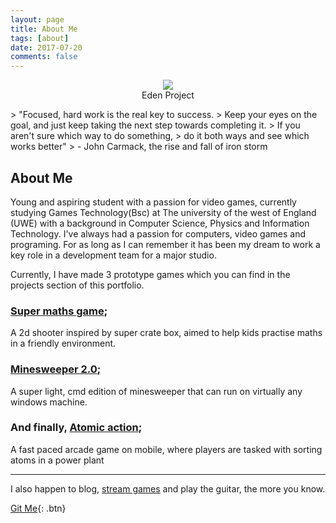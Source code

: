 ```yaml
---
layout: page
title: About Me
tags: [about]
date: 2017-07-20
comments: false
---
```


<center>
<figure>
        <img src="https://scontent-lht6-1.xx.fbcdn.net/v/t1.0-1/p160x160/17022349_1563370107026484_2031413660904259523_n.jpg?oh=75176271cc0992458418a0ecf125c251&oe=5A3E3807">
		<figcaption>Eden Project</figcaption>
</figure>

</center>
> "Focused, hard work is the real key to success.
> Keep your eyes on the goal, and just keep taking the next step towards completing it.
> If you aren't sure which way to do something,
> do it both ways and see which works better"
> - John Carmack, the rise and fall of iron storm

## About Me
Young and aspiring student with a passion for video games, currently studying Games Technology(Bsc) at The university of the west of England (UWE) with a background in Computer Science, Physics and Information Technology. I've always had a passion for computers, video games and programing. For as long as I can remember it has been my dream to work a key role in a development team for a major studio.

Currently, I have made 3 prototype games which you can find in the projects section of this portfolio.

### [Super maths game]();
A 2d shooter inspired by super crate box, aimed to help kids practise maths in a friendly environment.

### [Minesweeper 2.0]();
A super light, cmd edition of minesweeper that can run on virtually any windows machine.

### And finally, [Atomic action]();
A fast paced arcade game on mobile, where players are tasked with sorting atoms in a power plant

---

I also happen to blog, [stream games](https://www.twitch.tv/johnners007) and play the guitar, the more you know.

[Git Me](https://github.com/JohnnersUK){: .btn}

